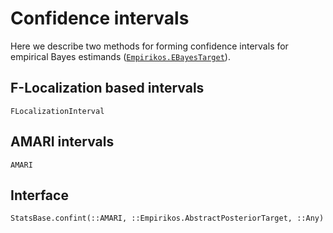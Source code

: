 # Confidence intervals

Here we describe two methods for forming confidence intervals for empirical Bayes estimands ([`Empirikos.EBayesTarget`](@ref)).

## F-Localization based intervals

```@docs
FLocalizationInterval
```

## AMARI intervals
```@docs
AMARI
```

## Interface

```@docs
StatsBase.confint(::AMARI, ::Empirikos.AbstractPosteriorTarget, ::Any)
```